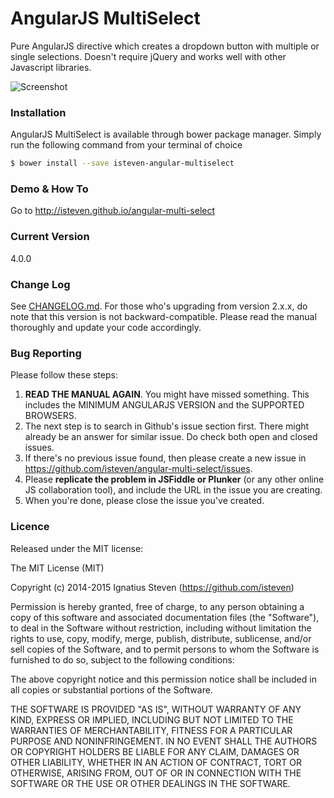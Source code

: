 # AngularJS MultiSelect
Pure AngularJS directive which creates a dropdown button with multiple or single selections. 
Doesn't require jQuery and works well with other Javascript libraries. 

![Screenshot](https://raw.githubusercontent.com/isteven/angular-multi-select/master/screenshot.png)

### Installation
AngularJS MultiSelect is available through bower package manager. Simply run the following command from your terminal of choice
```sh
$ bower install --save isteven-angular-multiselect
```

### Demo & How To 
Go to http://isteven.github.io/angular-multi-select

### Current Version
4.0.0

### Change Log
See <a href="https://github.com/isteven/angular-multi-select/blob/master/CHANGELOG.md">CHANGELOG.md</a>. 
For those who's upgrading from version 2.x.x, do note that this version is not backward-compatible. Please read the manual
thoroughly and update your code accordingly. 

### Bug Reporting
Please follow these steps:

1. **READ THE MANUAL AGAIN**. You might have missed something. This includes the MINIMUM ANGULARJS VERSION and the SUPPORTED BROWSERS.
2. The next step is to search in Github's issue section first. There might already be an answer for similar issue. Do check both open and closed issues.
3. If there's no previous issue found, then please create a new issue in https://github.com/isteven/angular-multi-select/issues.
4. Please **replicate the problem in JSFiddle or Plunker** (or any other online JS collaboration tool), and include the URL in the issue you are creating.
5. When you're done, please close the issue you've created.

### Licence
Released under the MIT license:

The MIT License (MIT)

Copyright (c) 2014-2015 Ignatius Steven (https://github.com/isteven)

Permission is hereby granted, free of charge, to any person obtaining a copy
of this software and associated documentation files (the "Software"), to deal
in the Software without restriction, including without limitation the rights
to use, copy, modify, merge, publish, distribute, sublicense, and/or sell
copies of the Software, and to permit persons to whom the Software is
furnished to do so, subject to the following conditions:

The above copyright notice and this permission notice shall be included in all
copies or substantial portions of the Software.

THE SOFTWARE IS PROVIDED "AS IS", WITHOUT WARRANTY OF ANY KIND, EXPRESS OR
IMPLIED, INCLUDING BUT NOT LIMITED TO THE WARRANTIES OF MERCHANTABILITY,
FITNESS FOR A PARTICULAR PURPOSE AND NONINFRINGEMENT. IN NO EVENT SHALL THE
AUTHORS OR COPYRIGHT HOLDERS BE LIABLE FOR ANY CLAIM, DAMAGES OR OTHER
LIABILITY, WHETHER IN AN ACTION OF CONTRACT, TORT OR OTHERWISE, ARISING FROM,
OUT OF OR IN CONNECTION WITH THE SOFTWARE OR THE USE OR OTHER DEALINGS IN THE
SOFTWARE.
